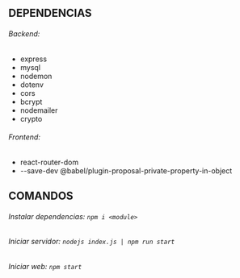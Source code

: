 ## DEPENDENCIAS

###### Backend:

* express
* mysql
* nodemon
* dotenv
* cors
* bcrypt
* nodemailer
* crypto

###### Frontend:

* react-router-dom
* --save-dev @babel/plugin-proposal-private-property-in-object

## COMANDOS

###### Instalar dependencias: ``npm i <module>``

###### Iniciar servidor: ``nodejs index.js | npm run start``

###### Iniciar web: ``npm start``
